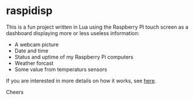 # raspidisp

This is a fun project written in Lua using the Raspberry PI touch screen as a dashboard displaying more or less useless information:

- A webcam picture
- Date and time
- Status and uptime of my Raspberry Pi computers
- Weather forcast
- Some value from temperaturs sensors

If you are interested in more details on how it works, see [here](https://cloud.hebbie.de/raspi-dashboard/).

Cheers
